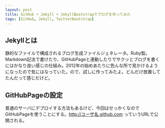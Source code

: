```yaml
---
layout: post
title: GitHub + Jekyll + JekyllBootstrapでブログを作ってみた
tags: [GitHub, Jekyll, TwitterBootstrap]
---
```

## Jekyllとは

静的なファイルで構成されるブログ生成ファイルジェネレータ。Ruby製。Markdown記法で書けたり、GitHubPageと連動したりでサクッとブログを書くにはかなり良い感じの仕組み。2012年の始めあたりに色んな所で見かけるようになったので気にはなっていた。ので、試しに作ってみたよ。どんだけ放置してたんだって感じだけど。

## GitHubPageの設定

普通のサーバにデプロイする方法もあるけど、今回はせっかくなのでGitHubPageを使うことにする。http://ユーザ名.github.com っていうURLで公開される。
